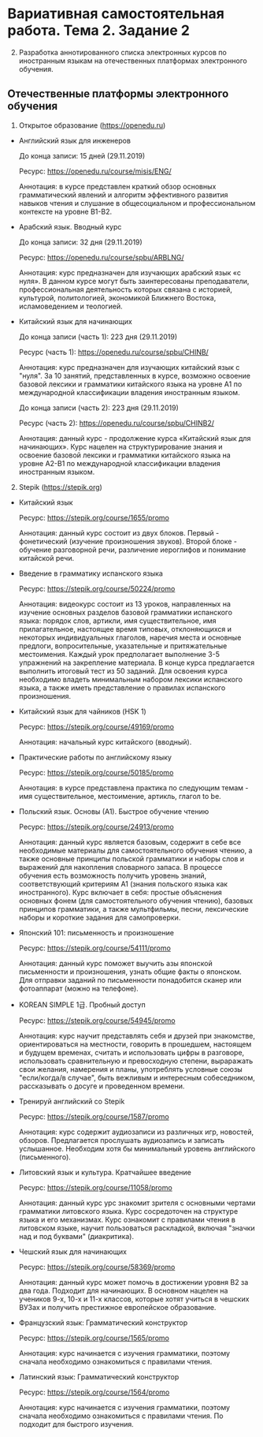 # Вариативная самостоятельная работа. Тема 2. Задание 2

2. Разработка аннотированного списка электронных курсов по иностранным языкам на отечественных платформах электронного обучения.


## Отечественные платформы электронного обучения

1. Открытое образование (https://openedu.ru)
   
  * Английский язык для инженеров
  
    До конца записи: 15 дней (29.11.2019)
    
    Ресурс: https://openedu.ru/course/misis/ENG/
    
    Аннотация: в курсе представлен краткий обзор основных грамматический явлений и алгоритм эффективного развития навыков чтения и слушание в общесоциальном и профессиональном контексте на уровне В1-В2.
    
    
   * Арабский язык. Вводный курс
   
     До конца записи: 32 дня (29.11.2019)
   
     Ресурс: https://openedu.ru/course/spbu/ARBLNG/
     
     Аннотация: курс предназначен для изучающих арабский язык «с нуля». В данном курсе могут быть заинтересованы преподаватели, профессиональная деятельность которых связана с историей, культурой, политологией, экономикой Ближнего Востока, исламоведением и теологией.
     
   * Китайский язык для начинающих 
     
     До конца записи (часть 1): 223 дня (29.11.2019)
     
     Ресурс (часть 1): https://openedu.ru/course/spbu/CHINB/
     
     Аннотация: курс предназначен для изучающих китайский язык с "нуля". За 10 занятий, представленных в курсе, возможно освоение базовой лексики и грамматики китайского языка на уровне А1 по международной классификации владения иностранным языком.
     
     До конца записи (часть 2): 223 дня (29.11.2019)
     
     Ресурс (часть 2): https://openedu.ru/course/spbu/CHINB2/
     
     Аннотация: данный курс - продолжение курса «Китайский язык для начинающих». Курс нацелен на структурирование знания и освоение базовой лексики и грамматики китайского языка на уровне А2-В1 по международной классификации владения иностранным языком.


2. Stepik (https://stepik.org)
   
  * Китайский язык
   
     Ресурс: https://stepik.org/course/1655/promo
     
     Аннотация: данный курс состоит из двух блоков. Первый - фонетический (изучение произношения звуков). Второй блоке - обучение разговорной речи, различение иероглифов и понимание китайской речи.

  * Введение в грамматику испанского языка
    
      Ресурс: https://stepik.org/course/50224/promo
    
      Аннотация: видеокурс состоит из 13 уроков, направленных на изучение основных разделов базовой грамматики испанского языка: порядок слов, артикли, имя существительное, имя прилагательное, настоящее время типовых, отклоняющихся и некоторых индивидуальных глаголов, наречия места и основные предлоги, вопросительные, указательные и притяжательные местоимения. Каждый урок предполагает выполнение 3-5 упражнений на закрепление материала. В конце курса предлагается выполнить итоговый тест из 50 заданий. Для освоения курса необходимо владеть минимальным набором лексики испанского языка, а также иметь представление о правилах испанского произношения.


  * Китайский язык для чайников (HSK 1)
   
     Ресурс: https://stepik.org/course/49169/promo
     
     Аннотация: начальный курс китайского (вводный).
 
  * Практические работы по английскому языку
     
     Ресурс: https://stepik.org/course/50185/promo
     
     Аннотация: в курсе представлена практика по следующим темам - имя существительное, местоимение, артикль, глагол to be.
     
     
  * Польский язык. Основы (А1). Быстрое обучение чтению
     
     Ресурс: https://stepik.org/course/24913/promo
     
     Аннотация: данный курс является базовым, содержит в себе все необходимые материалы для самостоятельного обучения чтению, а также основные принципы польской грамматики и наборы слов и выражений для накопления словарного запаса. В процессе обучения есть возможность получить уровень знаний, соответствующий критериям А1 (знания польского языка как иностранного). Курс включает в себя: простые объяснения основных фонем (для самостоятельного обучения чтению), базовых принципов грамматики, а также мультфильмы, песни, лексические наборы и короткие задания для самопроверки.

  * Японский 101: письменность и произношение
          
     Ресурс: https://stepik.org/course/54111/promo
           
     Аннотация: данный курс поможет выучить азы японской письменности и произношения, узнать общие факты о японском. Для отправки заданий по письменности понадобится сканер или фотоаппарат (можно на телефоне).



  * KOREAN SIMPLE 1급. Пробный доступ
 
     Ресурс: https://stepik.org/course/54945/promo
 
     Аннотация: курс научит представлять себя и друзей при знакомстве, ориентироваться на местности, говорить в прошедшем, настоящем и будущем временах, считать и использовать цифры в разговоре, использовать сравнительную и превосходную степени, выраражать свои желания, намерения и планы, употреблять условные союзы "если/когда/в случае", быть вежливым и интересным собеседником, рассказывать о досуге и проведенном времени.

  * Тренируй английский со Stepik

     Ресурс: https://stepik.org/course/1587/promo

     Аннотация: курс содержит аудиозаписи из различных игр, новостей, обзоров. Предлагается прослушать аудиозапись и записать услышанное. Необходим хотя бы минимальный уровень английского (письменного).


  * Литовский язык и культура. Кратчайшее введение
 
     Ресурс: https://stepik.org/course/11058/promo
 
     Аннотация: данный курс урс знакомит зрителя с основными чертами грамматики литовского языка. Курс сосредоточен на структуре языка и  его механизмах. Курс ознакомит с правилами чтения в литовском языке, научит пользоваться раскладкой, включая "значки над и под буквами" (диакритика).

  * Чешский язык для начинающих

      Ресурс: https://stepik.org/course/58369/promo

      Аннотация: данный курс может помочь в достижении уровня В2 за два года. Подходит для начинающих. В основном нацелен на учеников 9-х, 10-х и 11-х классов, которые хотят учиться в чешских ВУЗах и получить престижное европейское образование.


  * Французский язык: Грамматический конструктор

     Ресурс: https://stepik.org/course/1565/promo

     Аннотация: курс начинается с изучения грамматики, поэтому сначала необходимо ознакомиться с правилами чтения.

  * Латинский язык: Грамматический конструктор

    Ресурс: https://stepik.org/course/1564/promo

    Аннотация:  курс начинается с изучения грамматики, поэтому сначала необходимо ознакомиться с правилами чтения. По подходит для быстрого изучения.
